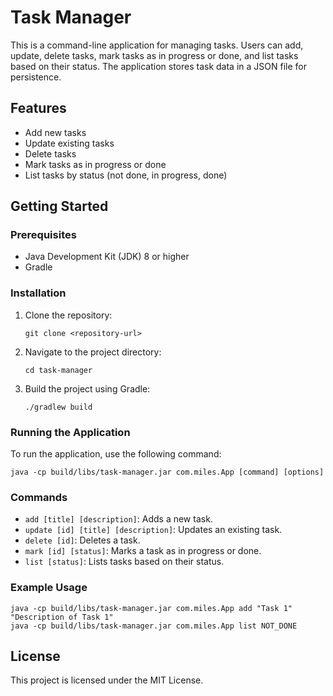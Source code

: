 # Task Manager

This is a command-line application for managing tasks. Users can add, update, delete tasks, mark tasks as in progress or done, and list tasks based on their status. The application stores task data in a JSON file for persistence.

## Features

- Add new tasks
- Update existing tasks
- Delete tasks
- Mark tasks as in progress or done
- List tasks by status (not done, in progress, done)

## Getting Started

### Prerequisites

- Java Development Kit (JDK) 8 or higher
- Gradle

### Installation

1. Clone the repository:
   ```
   git clone <repository-url>
   ```
2. Navigate to the project directory:
   ```
   cd task-manager
   ```
3. Build the project using Gradle:
   ```
   ./gradlew build
   ```

### Running the Application

To run the application, use the following command:
```
java -cp build/libs/task-manager.jar com.miles.App [command] [options]
```

### Commands

- `add [title] [description]`: Adds a new task.
- `update [id] [title] [description]`: Updates an existing task.
- `delete [id]`: Deletes a task.
- `mark [id] [status]`: Marks a task as in progress or done.
- `list [status]`: Lists tasks based on their status.

### Example Usage

```
java -cp build/libs/task-manager.jar com.miles.App add "Task 1" "Description of Task 1"
java -cp build/libs/task-manager.jar com.miles.App list NOT_DONE
```

## License

This project is licensed under the MIT License.